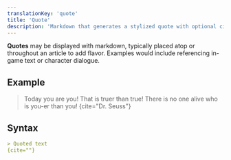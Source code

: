 ```yaml
---
translationKey: 'quote'
title: 'Quote'
description: 'Markdown that generates a stylized quote with optional citation'
---
```


**Quotes** may be displayed with markdown, typically placed atop or throughout an article to add flavor. Examples would include referencing in-game text or character dialogue.

## Example

> Today you are you! That is truer than true! There is no one alive who is you-er than you!
{cite="Dr. Seuss"}

## Syntax

```md
> Quoted text
{cite=""}
```
